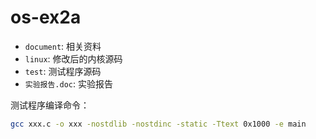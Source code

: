 # os-ex2a

- ```document```:	相关资料
- ```linux```:		修改后的内核源码
- ```test```:		测试程序源码
- ```实验报告.doc```:	实验报告

测试程序编译命令：

```bash
gcc xxx.c -o xxx -nostdlib -nostdinc -static -Ttext 0x1000 -e main
```